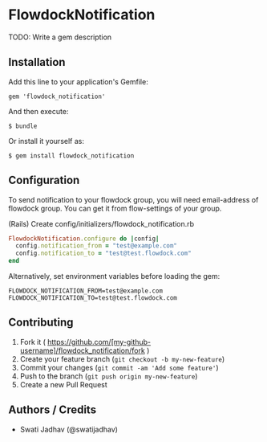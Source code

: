 # FlowdockNotification

TODO: Write a gem description

## Installation

Add this line to your application's Gemfile:

    gem 'flowdock_notification'

And then execute:

    $ bundle

Or install it yourself as:

    $ gem install flowdock_notification

## Configuration

To send notification to your flowdock group, you will need email-address of flowdock group. You can get it from flow-settings of your group.

(Rails) Create config/initializers/flowdock_notification.rb

```ruby
FlowdockNotification.configure do |config|
  config.notification_from = "test@example.com"
  config.notification_to = "test@test.flowdock.com"
end
```

Alternatively, set environment variables before loading the gem:

```shell
FLOWDOCK_NOTIFICATION_FROM=test@example.com
FLOWDOCK_NOTIFICATION_TO=test@test.flowdock.com
```

## Contributing

1. Fork it ( https://github.com/[my-github-username]/flowdock_notification/fork )
2. Create your feature branch (`git checkout -b my-new-feature`)
3. Commit your changes (`git commit -am 'Add some feature'`)
4. Push to the branch (`git push origin my-new-feature`)
5. Create a new Pull Request

## Authors / Credits

* Swati Jadhav (@swatijadhav)
